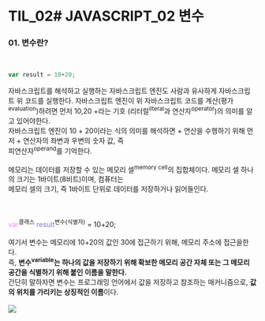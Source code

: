 # TIL_02# JAVASCRIPT_02 변수

### 01. 변수란?

</br>

````javascript
var result = 10+20;
````

자바스크립트를 해석하고 실행하는 자바스크립트 엔진도 사람과 유사하게 자바스크립트 위 코드를 실행한다. 자바스크립트 엔진이 위 자바스크립트 코드를 계산(평가<sup>evaluation</sup>)하려면 먼저 10,20 +라는 기호 (리터럴<sup>ilteral</sup>과 연산자<sup>operator</sup>)의 의미를 알고 있어야한다. <br>자바스크립트 엔진이 10 + 20이라는 식의 의미를 해석하면 + 연산을 수행하기 위해 먼저 + 연산자의 좌변과 우변의 숫자 값, 즉 <br>피연산자<sup>operand</sup>를 기억한다.
<br><br>메모리는 데이터를 저장할 수 있는 메모리 셀<sup>memory cell</sup>의 집합체이다. 메모리 셀 하나의 크기는 1바이트(8비트)이며, 컴퓨터는 <br>메모리 셀의 크기, 즉 1바이트 단위로 데이터를 저장하거나 읽어들인다.

<br><br><span style ="color:violet;">var</span><sup>클래스</sup>  <span style="color: mediumpurple;">result</span><sup>변수(식별자)</sup> = 10+20;
<br><br>여기서 변수는 메모리에 10+20의 값인 30에 접근하기 위해, 메모리 주소에 접근을한다.<br>
즉, <strong>변수<sup>variable</sup>는 하나의 값을 저장하기 위해 확보한 메모리 공간 자체 또는 그 메모리 공간을 식별하기 위해 붙인 이름을 말한다.</strong><br>간단히 말하자면 변수는 프로그래밍 언어에서 값을 저장하고 참조하는 매커니즘으로, <strong>값의 위치를 가리키는 상징적인 이름</strong>이다.
<br>
<br>
<img src = "https://user-images.githubusercontent.com/89179590/132936814-b00f0b5f-08b6-4b68-ac49-40e2e7198dfd.jpg">

